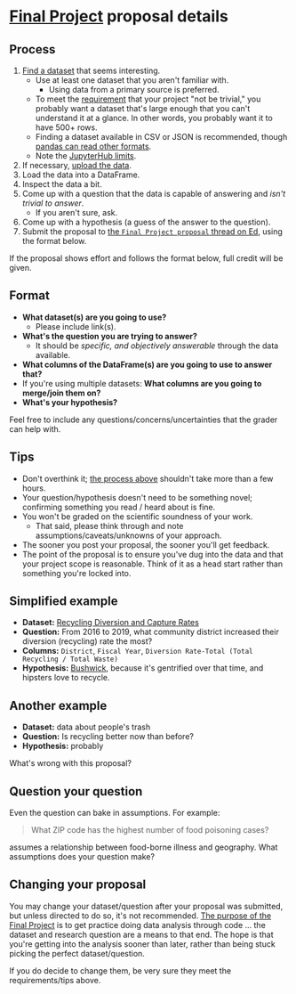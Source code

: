 # [Final Project](../final_project.md) proposal details

## Process

1. [Find a dataset](../assignments/open_ended.md#open-data-portals) that seems interesting.
   - Use at least one dataset that you aren't familiar with.
     - Using data from a primary source is preferred.
   - To meet the [requirement](../final_project.md#analysis-requirements) that your project "not be trivial," you probably want a dataset that's large enough that you can't understand it at a glance. In other words, you probably want it to have 500+ rows.
   - Finding a dataset available in CSV or JSON is recommended, though [pandas can read other formats](https://pandas.pydata.org/pandas-docs/stable/user_guide/io.html).
   - Note the [JupyterHub limits](../assignments.md#limits).
1. If necessary, [upload the data](../assignments.md#storing-data).
1. Load the data into a DataFrame.
1. Inspect the data a bit.
1. Come up with a question that the data is capable of answering and _isn't trivial to answer_.
   - If you aren't sure, ask.
1. Come up with a hypothesis (a guess of the answer to the question).
1. Submit the proposal to [the `Final Project proposal` thread on Ed](https://edstem.org/us/courses/68651/discussion/5711987), using the format below.

If the proposal shows effort and follows the format below, full credit will be given.

## Format

- **What dataset(s) are you going to use?**
  - Please include link(s).
- **What's the question you are trying to answer?**
  - It should be _specific, and objectively answerable_ through the data available.
- **What columns of the DataFrame(s) are you going to use to answer that?**
- If you're using multiple datasets: **What columns are you going to merge/join them on?**
- **What's your hypothesis?**

Feel free to include any questions/concerns/uncertainties that the grader can help with.

## Tips

- Don't overthink it; [the process above](#process) shouldn't take more than a few hours.
- Your question/hypothesis doesn't need to be something novel; confirming something you read / heard about is fine.
- You won't be graded on the scientific soundness of your work.
  - That said, please think through and note assumptions/caveats/unknowns of your approach.
- The sooner you post your proposal, the sooner you'll get feedback.
- The point of the proposal is to ensure you've dug into the data and that your project scope is reasonable. Think of it as a head start rather than something you're locked into.

## Simplified example

- **Dataset:** [Recycling Diversion and Capture Rates](https://data.cityofnewyork.us/Environment/Recycling-Diversion-and-Capture-Rates/gaq9-z3hz)
- **Question:** From 2016 to 2019, what community district increased their diversion (recycling) rate the most?
- **Columns:** `District`, `Fiscal Year`, `Diversion Rate-Total (Total Recycling / Total Waste)`
- **Hypothesis:** [Bushwick](https://communityprofiles.planning.nyc.gov/brooklyn/4), because it's gentrified over that time, and hipsters love to recycle.

## Another example

- **Dataset:** data about people's trash
- **Question:** Is recycling better now than before?
- **Hypothesis:** probably

What's wrong with this proposal?

## Question your question

Even the question can bake in assumptions. For example:

> What ZIP code has the highest number of food poisoning cases?

assumes a relationship between food-borne illness and geography. What assumptions does your question make?

## Changing your proposal

You may change your dataset/question after your proposal was submitted, but unless directed to do so, it's not recommended. [The purpose of the Final Project](../final_project.md) is to get practice doing data analysis through code … the dataset and research question are a means to that end. The hope is that you're getting into the analysis sooner than later, rather than being stuck picking the perfect dataset/question.

If you do decide to change them, be very sure they meet the requirements/tips above.

